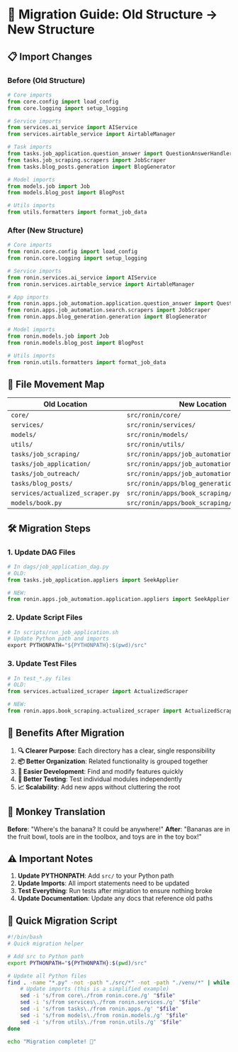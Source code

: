 # 🔄 Migration Guide: Old Structure → New Structure

## 📋 **Import Changes**

### **Before (Old Structure)**

```python
# Core imports
from core.config import load_config
from core.logging import setup_logging

# Service imports
from services.ai_service import AIService
from services.airtable_service import AirtableManager

# Task imports
from tasks.job_application.question_answer import QuestionAnswerHandler
from tasks.job_scraping.scrapers import JobScraper
from tasks.blog_posts.generation import BlogGenerator

# Model imports
from models.job import Job
from models.blog_post import BlogPost

# Utils imports
from utils.formatters import format_job_data
```

### **After (New Structure)**

```python
# Core imports
from ronin.core.config import load_config
from ronin.core.logging import setup_logging

# Service imports
from ronin.services.ai_service import AIService
from ronin.services.airtable_service import AirtableManager

# App imports
from ronin.apps.job_automation.application.question_answer import QuestionAnswerHandler
from ronin.apps.job_automation.search.scrapers import JobScraper
from ronin.apps.blog_generation.generation import BlogGenerator

# Model imports
from ronin.models.job import Job
from ronin.models.blog_post import BlogPost

# Utils imports
from ronin.utils.formatters import format_job_data
```

## 🔄 **File Movement Map**

| **Old Location**                 | **New Location**                             |
| -------------------------------- | -------------------------------------------- |
| `core/`                          | `src/ronin/core/`                            |
| `services/`                      | `src/ronin/services/`                        |
| `models/`                        | `src/ronin/models/`                          |
| `utils/`                         | `src/ronin/utils/`                           |
| `tasks/job_scraping/`            | `src/ronin/apps/job_automation/search/`      |
| `tasks/job_application/`         | `src/ronin/apps/job_automation/application/` |
| `tasks/job_outreach/`            | `src/ronin/apps/job_automation/outreach/`    |
| `tasks/blog_posts/`              | `src/ronin/apps/blog_generation/`            |
| `services/actualized_scraper.py` | `src/ronin/apps/book_scraping/`              |
| `models/book.py`                 | `src/ronin/apps/book_scraping/`              |

## 🛠️ **Migration Steps**

### 1. **Update DAG Files**

```python
# In dags/job_application_dag.py
# OLD:
from tasks.job_application.appliers import SeekApplier

# NEW:
from ronin.apps.job_automation.application.appliers import SeekApplier
```

### 2. **Update Script Files**

```python
# In scripts/run_job_application.sh
# Update Python path and imports
export PYTHONPATH="${PYTHONPATH}:$(pwd)/src"
```

### 3. **Update Test Files**

```python
# In test_*.py files
# OLD:
from services.actualized_scraper import ActualizedScraper

# NEW:
from ronin.apps.book_scraping.actualized_scraper import ActualizedScraper
```

## 🎯 **Benefits After Migration**

1. **🔍 Clearer Purpose**: Each directory has a clear, single responsibility
2. **📦 Better Organization**: Related functionality is grouped together
3. **🚀 Easier Development**: Find and modify features quickly
4. **🧪 Better Testing**: Test individual modules independently
5. **📈 Scalability**: Add new apps without cluttering the root

## 🐒 **Monkey Translation**

**Before**: "Where's the banana? It could be anywhere!"
**After**: "Bananas are in the fruit bowl, tools are in the toolbox, and toys are in the toy box!"

## ⚠️ **Important Notes**

1. **Update PYTHONPATH**: Add `src/` to your Python path
2. **Update Imports**: All import statements need to be updated
3. **Test Everything**: Run tests after migration to ensure nothing broke
4. **Update Documentation**: Update any docs that reference old paths

## 🚀 **Quick Migration Script**

```bash
#!/bin/bash
# Quick migration helper

# Add src to Python path
export PYTHONPATH="${PYTHONPATH}:$(pwd)/src"

# Update all Python files
find . -name "*.py" -not -path "./src/*" -not -path "./venv/*" | while read file; do
    # Update imports (this is a simplified example)
    sed -i 's/from core\./from ronin.core./g' "$file"
    sed -i 's/from services\./from ronin.services./g' "$file"
    sed -i 's/from tasks\./from ronin.apps./g' "$file"
    sed -i 's/from models\./from ronin.models./g' "$file"
    sed -i 's/from utils\./from ronin.utils./g' "$file"
done

echo "Migration complete! 🐒"
```
